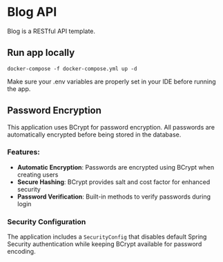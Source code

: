 # Blog API
Blog is a RESTful API template.

## Run app locally
`docker-compose -f docker-compose.yml up -d`

Make sure your .env variables are properly set in your IDE before running the app.

## Password Encryption

This application uses BCrypt for password encryption. All passwords are automatically encrypted before being stored in the database.

### Features:
- **Automatic Encryption**: Passwords are encrypted using BCrypt when creating users
- **Secure Hashing**: BCrypt provides salt and cost factor for enhanced security
- **Password Verification**: Built-in methods to verify passwords during login

### Security Configuration
The application includes a `SecurityConfig` that disables default Spring Security authentication while keeping BCrypt available for password encoding.

